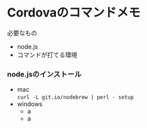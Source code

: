 # Cordovaのコマンドメモ  
必要なもの  
- node.js
- コマンドが打てる環境  

### node.jsのインストール  
- mac  
```curl -L git.io/nodebrew | perl - setup```
- windows  
  - a
  - a
